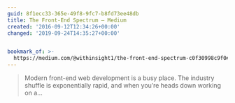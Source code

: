 ```yaml
---
guid: 8f1ecc33-365e-49f8-9fc7-b8fd73ee48db
title: The Front-End Spectrum – Medium
created: '2016-09-12T12:34:26+00:00'
changed: '2019-09-24T14:35:27+00:00'


bookmark_of: >-
  https://medium.com/@withinsight1/the-front-end-spectrum-c0f30998c9f0#.turrr6nno
---
```



<blockquote>Modern front-end web development is a busy place. The industry shuffle is exponentially rapid, and when you’re heads down working on a…</blockquote>
